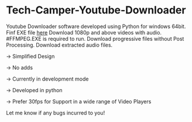 # Tech-Camper-Youtube-Downloader
Youtube Downloader software developed using Python for windows 64bit.
Finf EXE file <a href="https://github.com/crazy-corp/Tech-Camper-Youtube-Downloader/releases/">here</a>
Download 1080p and above videos with audio.
#FFMPEG.EXE is required to run. 
Download progressive files without Post Processing.
Download extracted audio files.

-> Simplified Design

-> No adds

-> Currently in development mode

-> Developed in python

-> Prefer 30fps for Support in a wide range of Video Players

Let me know if any bugs incurred to you!
